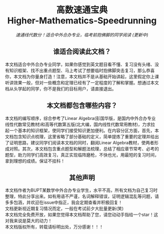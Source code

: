 <div align='center'>
<h1>
  高数速通宝典
  <br>
  Higher-Mathematics-Speedrunning
</h1>
<i>速通线代数分！适合中外合办专业，临考前抱佛脚的同学阅读 (更新中)</i>
<h2>谁适合阅读此文档？</h2>
<div align='left'>本文档适合中外合办专业同学，如果你感觉到英文题目看不懂、复习没有头绪、没有知识框架、找不出重点题型、马上考试了想要临时抱佛脚突击复习，那么恭喜你，本文档为你量身打造！注意，本文档并不是从基础开始讲起，这里假定你上课听讲效果一般，但对一些概念和定理已经有了一定程度的了解和掌握。想通过本文档从头学起的同学，你不是我们的目标用户，请直接退出。</div>
<h2>本文档都包含哪些内容？</h2>
<div align='left'>本文档的编写顺序，综合参考了Linear Algebra(彭国华版，是国内中外合办专业线性代数常见教材)和高等代数第五版(北大编，国内线性代数常用教材)，力求拉起一个基本的知识框架，使同学们接受知识更加便利。在内容分区方面，首先，本文档包含知识点梳理，这里省略了部分基础的定义，简单提炼了重要的定理并给出了证明思路，建议同学们阅读本文档的同时，翻阅Linear Algebra教材，使两者形成对照。其次，本文档包含重点题型和解题法梳理，总结了相应章节常考、必考的题型，助力同学们高效复习，真正实现临阵磨枪，不快也光，用最短的复习时间，拿到理想的成绩。保证不挂科！</div>
<h2>其他声明</h2>
<div align='left'>本文档作者为BUPT某数学中外合办专业学生，水平不高，所有文档为自己复习时整理，特此分享出来。如有用语不严谨，名词解释错误，证明逻辑混乱等问题，请多多包涵，并欢迎在issue中指正，我会定期查看并积极回复！</div>
<div align='left'>文档更新视近期复习情况而定，一般在考试前夕大批量更新(笑)</div>
<div align='left'>本文档完全免费开放，如果您觉得本文档帮助了您，请您动动手指给一个star！这对我来说是莫大的动力！</div>
<div align='left'>本文档版权所有，转载请标明出处，万分感谢！！！</div>
</div>
